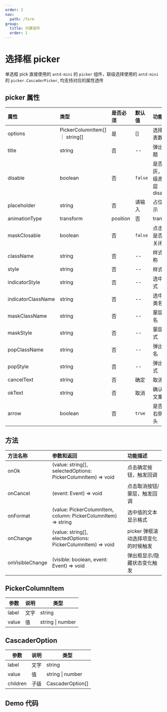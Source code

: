 ```yaml
---
order: 2
nav:
  path: /form
group:
  title: 内置组件
  order: 1
---
```


# 选择框 picker

单选框 pick 直接使用的 `antd-mini` 的 `picker` 组件，联级选择使用的 `antd-mini` 的  `picker.CascaderPicker`, 均支持对应的属性透传

## picker 属性

| 属性                   |    类型                           | 是否必须        | 默认值        |  功能描述                               |
| :--------             | :--------                         | :---          | :----        |  :---                                 |
| options               | PickerColumnItem[] ｜ string[]    |  是            |  []          |  选择的列表数据                          |
| title                 | string                            |  否            |  --          |  弹出框标题                             |
| disable               | boolean                           |  否            | `false`      |  是否置灰，优先级高于外层 disable          |
| placeholder           | string                            |  否            |  请输入       |  占位符提示                              |
| animationType         | transform | position              |  否            |  transform   |  动画类型                               |
| maskClosable          | boolean                           |  否            |  `false`     |  点击蒙层是否可以关闭                     |
| className             | string                            |  否            |  --          |  样式类名称                              |
| style                 | string                            |  否            |  --          |  样式                                   |
| indicatorStyle        | string                            |  否            |  --          |  选中框样式                              |
| indicatorClassName    | string                            |  否            |  --          |  选中框的类名                            |
| maskClassName         | string                            |  否            |  --          |  蒙层的类名                              |
| maskStyle             | string                            |  否            |  --          |  蒙层的样式                              |
| popClassName          | string                            |  否            |  --          |  弹出框类名                              | 
| popStyle              | string                            |  否            |  --          |  弹出框样式                              |
| cancelText            | string                            |  否            |  确定         |  取消文案                                |
| okText                | string                            |  否            |  取消         |  确认按钮文案                             |
| arrow                 | boolean                           |  否            | `true`        |  是否展示右侧的箭头                        |



## 方法

| 方法名称         | 参数和返回                                                                      |  功能描述                      |
| :--------       | :--------                                                                     | :---                          |
| onOk            | (value: string[], selectedOptions: PickerColumnItem) => void                  | 点击确定按钮，触发回调            |
| onCancel        | (event: Event) => void                                                        | 点击取消按钮/蒙层，触发回调        |
| onFormat        | (value: PickerColumnItem, column: PickerColumnItem) => string                 | 选中值的文本显示格式              |
| onChange        | (value: string[], electedOptions: PickerColumnItem) => void                   | picker 弹框滚动选择项变化的时候触发 |
| onVisibleChange | (visible: boolean, event: Event) => void                                      | 弹出框显示/隐藏状态变化触发         |


## PickerColumnItem

| 参数  | 说明 | 类型               |
| ----- | ---- | ---------------- |
| label | 文字 | string            |
| value | 值   | string \| number |

## CascaderOption

| 参数     | 说明 | 类型                   | 
| -------- | ---- | ----------------     |
| label    | 文字 | string                |
| value    | 值   | string \| number      |
| children | 子级 | CascaderOption[]      |


## Demo 代码

<code src='../../demo/pages/FormRenderMini/FormPicker/index'></code>